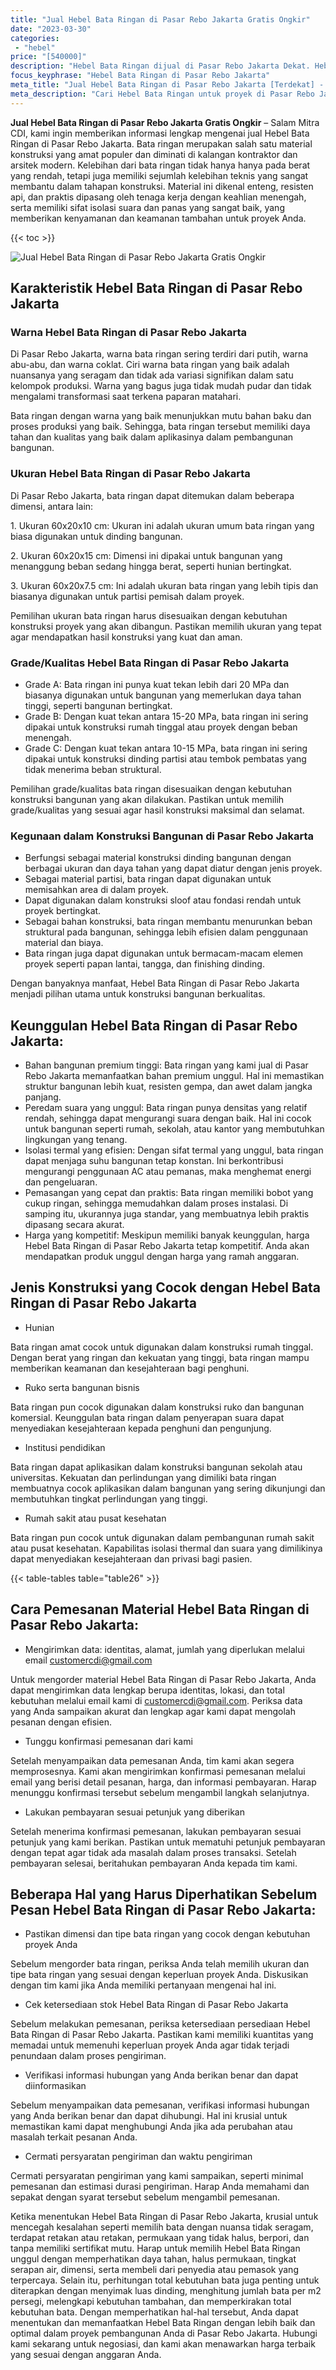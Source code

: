 ```yaml
---
title: "Jual Hebel Bata Ringan di Pasar Rebo Jakarta Gratis Ongkir"
date: "2023-03-30"
categories:
 - "hebel"
price: "[540000]"
description: "Hebel Bata Ringan dijual di Pasar Rebo Jakarta Dekat. Hebel Bata Ringan ini sering digunakan dalam proyek pembangunan sebagai bahan bangunan dinding yang kokoh dan awet. Kontak kami untuk mendapatkan informasi lebih lanjut."
focus_keyphrase: "Hebel Bata Ringan di Pasar Rebo Jakarta"
meta_title: "Jual Hebel Bata Ringan di Pasar Rebo Jakarta [Terdekat] - CDI"
meta_description: "Cari Hebel Bata Ringan untuk proyek di Pasar Rebo Jakarta? Kami menawarkan Hebel Bata Ringan berkualitas untuk bahan bangunan dinding. Dapatkan penawaran terbaik sekarang."
---
```


**Jual Hebel Bata Ringan di Pasar Rebo Jakarta Gratis Ongkir** – Salam Mitra CDI, kami ingin memberikan informasi lengkap mengenai jual Hebel Bata Ringan di Pasar Rebo Jakarta. Bata ringan merupakan salah satu material konstruksi yang amat populer dan diminati di kalangan kontraktor dan arsitek modern. Kelebihan dari bata ringan tidak hanya hanya pada berat yang rendah, tetapi juga memiliki sejumlah kelebihan teknis yang sangat membantu dalam tahapan konstruksi. Material ini dikenal enteng, resisten api, dan praktis dipasang oleh tenaga kerja dengan keahlian menengah, serta memiliki sifat isolasi suara dan panas yang sangat baik, yang memberikan kenyamanan dan keamanan tambahan untuk proyek Anda.

{{< toc >}}

![Jual Hebel Bata Ringan di Pasar Rebo Jakarta Gratis Ongkir](/images/hebel/hebel-bataringan-16.jpg)

## Karakteristik Hebel Bata Ringan di Pasar Rebo Jakarta

### Warna Hebel Bata Ringan di Pasar Rebo Jakarta

Di Pasar Rebo Jakarta, warna bata ringan sering terdiri dari putih, warna abu-abu, dan warna coklat. Ciri warna bata ringan yang baik adalah nuansanya yang seragam dan tidak ada variasi signifikan dalam satu kelompok produksi. Warna yang bagus juga tidak mudah pudar dan tidak mengalami transformasi saat terkena paparan matahari.

Bata ringan dengan warna yang baik menunjukkan mutu bahan baku dan proses produksi yang baik. Sehingga, bata ringan tersebut memiliki daya tahan dan kualitas yang baik dalam aplikasinya dalam pembangunan bangunan.

### Ukuran Hebel Bata Ringan di Pasar Rebo Jakarta

Di Pasar Rebo Jakarta, bata ringan dapat ditemukan dalam beberapa dimensi, antara lain:

1\. Ukuran 60x20x10 cm: Ukuran ini adalah ukuran umum bata ringan yang biasa digunakan untuk dinding bangunan.

2\. Ukuran 60x20x15 cm: Dimensi ini dipakai untuk bangunan yang menanggung beban sedang hingga berat, seperti hunian bertingkat.

3\. Ukuran 60x20x7.5 cm: Ini adalah ukuran bata ringan yang lebih tipis dan biasanya digunakan untuk partisi pemisah dalam proyek.

Pemilihan ukuran bata ringan harus disesuaikan dengan kebutuhan konstruksi proyek yang akan dibangun. Pastikan memilih ukuran yang tepat agar mendapatkan hasil konstruksi yang kuat dan aman.

### Grade/Kualitas Hebel Bata Ringan di Pasar Rebo Jakarta

*   Grade A: Bata ringan ini punya kuat tekan lebih dari 20 MPa dan biasanya digunakan untuk bangunan yang memerlukan daya tahan tinggi, seperti bangunan bertingkat.
*   Grade B: Dengan kuat tekan antara 15-20 MPa, bata ringan ini sering dipakai untuk konstruksi rumah tinggal atau proyek dengan beban menengah.
*   Grade C: Dengan kuat tekan antara 10-15 MPa, bata ringan ini sering dipakai untuk konstruksi dinding partisi atau tembok pembatas yang tidak menerima beban struktural.

Pemilihan grade/kualitas bata ringan disesuaikan dengan kebutuhan konstruksi bangunan yang akan dilakukan. Pastikan untuk memilih grade/kualitas yang sesuai agar hasil konstruksi maksimal dan selamat.

### Kegunaan dalam Konstruksi Bangunan di Pasar Rebo Jakarta

*   Berfungsi sebagai material konstruksi dinding bangunan dengan berbagai ukuran dan daya tahan yang dapat diatur dengan jenis proyek.
*   Sebagai material partisi, bata ringan dapat digunakan untuk memisahkan area di dalam proyek.
*   Dapat digunakan dalam konstruksi sloof atau fondasi rendah untuk proyek bertingkat.
*   Sebagai bahan konstruksi, bata ringan membantu menurunkan beban struktural pada bangunan, sehingga lebih efisien dalam penggunaan material dan biaya.
*   Bata ringan juga dapat digunakan untuk bermacam-macam elemen proyek seperti papan lantai, tangga, dan finishing dinding.

Dengan banyaknya manfaat, Hebel Bata Ringan di Pasar Rebo Jakarta menjadi pilihan utama untuk konstruksi bangunan berkualitas.

## Keunggulan Hebel Bata Ringan di Pasar Rebo Jakarta:

*   Bahan bangunan premium tinggi: Bata ringan yang kami jual di Pasar Rebo Jakarta memanfaatkan bahan premium unggul. Hal ini memastikan struktur bangunan lebih kuat, resisten gempa, dan awet dalam jangka panjang.
*   Peredam suara yang unggul: Bata ringan punya densitas yang relatif rendah, sehingga dapat mengurangi suara dengan baik. Hal ini cocok untuk bangunan seperti rumah, sekolah, atau kantor yang membutuhkan lingkungan yang tenang.
*   Isolasi termal yang efisien: Dengan sifat termal yang unggul, bata ringan dapat menjaga suhu bangunan tetap konstan. Ini berkontribusi mengurangi penggunaan AC atau pemanas, maka menghemat energi dan pengeluaran.
*   Pemasangan yang cepat dan praktis: Bata ringan memiliki bobot yang cukup ringan, sehingga memudahkan dalam proses instalasi. Di samping itu, ukurannya juga standar, yang membuatnya lebih praktis dipasang secara akurat.
*   Harga yang kompetitif: Meskipun memiliki banyak keunggulan, harga Hebel Bata Ringan di Pasar Rebo Jakarta tetap kompetitif. Anda akan mendapatkan produk unggul dengan harga yang ramah anggaran.

## Jenis Konstruksi yang Cocok dengan Hebel Bata Ringan di Pasar Rebo Jakarta

*   Hunian

Bata ringan amat cocok untuk digunakan dalam konstruksi rumah tinggal. Dengan berat yang ringan dan kekuatan yang tinggi, bata ringan mampu memberikan keamanan dan kesejahteraan bagi penghuni.
*   Ruko serta bangunan bisnis

Bata ringan pun cocok digunakan dalam konstruksi ruko dan bangunan komersial. Keunggulan bata ringan dalam penyerapan suara dapat menyediakan kesejahteraan kepada penghuni dan pengunjung.
*   Institusi pendidikan

Bata ringan dapat aplikasikan dalam konstruksi bangunan sekolah atau universitas. Kekuatan dan perlindungan yang dimiliki bata ringan membuatnya cocok aplikasikan dalam bangunan yang sering dikunjungi dan membutuhkan tingkat perlindungan yang tinggi.
*   Rumah sakit atau pusat kesehatan

Bata ringan pun cocok untuk digunakan dalam pembangunan rumah sakit atau pusat kesehatan. Kapabilitas isolasi thermal dan suara yang dimilikinya dapat menyediakan kesejahteraan dan privasi bagi pasien.

{{< table-tables table="table26" >}}

## Cara Pemesanan Material Hebel Bata Ringan di Pasar Rebo Jakarta:

*   Mengirimkan data: identitas, alamat, jumlah yang diperlukan melalui email customercdi@gmail.com

Untuk mengorder material Hebel Bata Ringan di Pasar Rebo Jakarta, Anda dapat mengirimkan data lengkap berupa identitas, lokasi, dan total kebutuhan melalui email kami di customercdi@gmail.com. Periksa data yang Anda sampaikan akurat dan lengkap agar kami dapat mengolah pesanan dengan efisien.
*   Tunggu konfirmasi pemesanan dari kami

Setelah menyampaikan data pemesanan Anda, tim kami akan segera memprosesnya. Kami akan mengirimkan konfirmasi pemesanan melalui email yang berisi detail pesanan, harga, dan informasi pembayaran. Harap menunggu konfirmasi tersebut sebelum mengambil langkah selanjutnya.
*   Lakukan pembayaran sesuai petunjuk yang diberikan

Setelah menerima konfirmasi pemesanan, lakukan pembayaran sesuai petunjuk yang kami berikan. Pastikan untuk mematuhi petunjuk pembayaran dengan tepat agar tidak ada masalah dalam proses transaksi. Setelah pembayaran selesai, beritahukan pembayaran Anda kepada tim kami.

## Beberapa Hal yang Harus Diperhatikan Sebelum Pesan Hebel Bata Ringan di Pasar Rebo Jakarta:

*   Pastikan dimensi dan tipe bata ringan yang cocok dengan kebutuhan proyek Anda

Sebelum mengorder bata ringan, periksa Anda telah memilih ukuran dan tipe bata ringan yang sesuai dengan keperluan proyek Anda. Diskusikan dengan tim kami jika Anda memiliki pertanyaan mengenai hal ini.
*   Cek ketersediaan stok Hebel Bata Ringan di Pasar Rebo Jakarta

Sebelum melakukan pemesanan, periksa ketersediaan persediaan Hebel Bata Ringan di Pasar Rebo Jakarta. Pastikan kami memiliki kuantitas yang memadai untuk memenuhi keperluan proyek Anda agar tidak terjadi penundaan dalam proses pengiriman.
*   Verifikasi informasi hubungan yang Anda berikan benar dan dapat diinformasikan

Sebelum menyampaikan data pemesanan, verifikasi informasi hubungan yang Anda berikan benar dan dapat dihubungi. Hal ini krusial untuk memastikan kami dapat menghubungi Anda jika ada perubahan atau masalah terkait pesanan Anda.
*   Cermati persyaratan pengiriman dan waktu pengiriman

Cermati persyaratan pengiriman yang kami sampaikan, seperti minimal pemesanan dan estimasi durasi pengiriman. Harap Anda memahami dan sepakat dengan syarat tersebut sebelum mengambil pemesanan.

Ketika menentukan Hebel Bata Ringan di Pasar Rebo Jakarta, krusial untuk mencegah kesalahan seperti memilih bata dengan nuansa tidak seragam, terdapat retakan atau retakan, permukaan yang tidak halus, berpori, dan tanpa memiliki sertifikat mutu. Harap untuk memilih Hebel Bata Ringan unggul dengan memperhatikan daya tahan, halus permukaan, tingkat serapan air, dimensi, serta membeli dari penyedia atau pemasok yang terpercaya. Selain itu, perhitungan total kebutuhan bata juga penting untuk diterapkan dengan menyimak luas dinding, menghitung jumlah bata per m2 persegi, melengkapi kebutuhan tambahan, dan memperkirakan total kebutuhan bata. Dengan memperhatikan hal-hal tersebut, Anda dapat menentukan dan memanfaatkan Hebel Bata Ringan dengan lebih baik dan optimal dalam proyek pembangunan Anda di Pasar Rebo Jakarta. Hubungi kami sekarang untuk negosiasi, dan kami akan menawarkan harga terbaik yang sesuai dengan anggaran Anda.